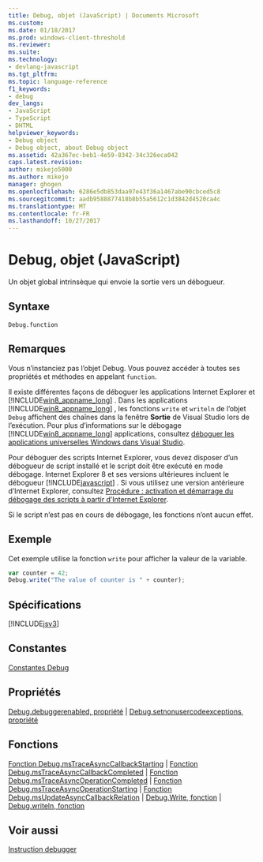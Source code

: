 ```yaml
---
title: Debug, objet (JavaScript) | Documents Microsoft
ms.custom: 
ms.date: 01/18/2017
ms.prod: windows-client-threshold
ms.reviewer: 
ms.suite: 
ms.technology:
- devlang-javascript
ms.tgt_pltfrm: 
ms.topic: language-reference
f1_keywords:
- debug
dev_langs:
- JavaScript
- TypeScript
- DHTML
helpviewer_keywords:
- Debug object
- Debug object, about Debug object
ms.assetid: 42a367ec-beb1-4e59-8342-34c326eca042
caps.latest.revision: 
author: mikejo5000
ms.author: mikejo
manager: ghogen
ms.openlocfilehash: 6286e5db853daa97e43f36a1467abe90cbced5c8
ms.sourcegitcommit: aadb9588877418b8b55a5612c1d3842d4520ca4c
ms.translationtype: MT
ms.contentlocale: fr-FR
ms.lasthandoff: 10/27/2017
---
```

# <a name="debug-object-javascript"></a>Debug, objet (JavaScript)
Un objet global intrinsèque qui envoie la sortie vers un débogueur.  
  
## <a name="syntax"></a>Syntaxe  
  
```  
Debug.function  
```  
  
## <a name="remarks"></a>Remarques  
 Vous n’instanciez pas l’objet Debug. Vous pouvez accéder à toutes ses propriétés et méthodes en appelant `function`.  
  
 Il existe différentes façons de déboguer les applications Internet Explorer et [!INCLUDE[win8_appname_long](../../javascript/includes/win8-appname-long-md.md)] . Dans les applications [!INCLUDE[win8_appname_long](../../javascript/includes/win8-appname-long-md.md)] , les fonctions `write` et `writeln` de l’objet `Debug` affichent des chaînes dans la fenêtre **Sortie** de Visual Studio lors de l’exécution. Pour plus d’informations sur le débogage [!INCLUDE[win8_appname_long](../../javascript/includes/win8-appname-long-md.md)] applications, consultez [déboguer les applications universelles Windows dans Visual Studio](/visualstudio/debugger/debugging-windows-store-and-windows-universal-apps.md).  
  
 Pour déboguer des scripts Internet Explorer, vous devez disposer d’un débogueur de script installé et le script doit être exécuté en mode débogage. Internet Explorer 8 et ses versions ultérieures incluent le débogueur [!INCLUDE[javascript](../../javascript/includes/javascript-md.md)] . Si vous utilisez une version antérieure d’Internet Explorer, consultez [Procédure : activation et démarrage du débogage des scripts à partir d’Internet Explorer](http://go.microsoft.com/fwlink/?LinkId=133801).  
  
 Si le script n’est pas en cours de débogage, les fonctions n’ont aucun effet.  
  
## <a name="example"></a>Exemple  
 Cet exemple utilise la fonction `write` pour afficher la valeur de la variable.  
  
```JavaScript  
var counter = 42;  
Debug.write("The value of counter is " + counter);  
```  
  
## <a name="requirements"></a>Spécifications  
 [!INCLUDE[jsv3](../../javascript/reference/includes/jsv3-md.md)]  
  
## <a name="constants"></a>Constantes  
 [Constantes Debug](../../javascript/reference/debug-constants.md)  
  
## <a name="properties"></a>Propriétés  
 [Debug.debuggerenabled, propriété](../../javascript/reference/debug-debuggerenabled-property.md) &#124; [Debug.setnonusercodeexceptions, propriété](../../javascript/reference/debug-setnonusercodeexceptions-property.md)  
  
## <a name="functions"></a>Fonctions  
 [Fonction Debug.msTraceAsyncCallbackStarting](../../javascript/reference/debug-mstraceasynccallbackstarting-function.md) &#124; [Fonction Debug.msTraceAsyncCallbackCompleted](../../javascript/reference/debug-mstraceasynccallbackcompleted-function.md) &#124; [Fonction Debug.msTraceAsyncOperationCompleted](../../javascript/reference/debug-mstraceasyncoperationcompleted-function.md) &#124; [Fonction Debug.msTraceAsyncOperationStarting](../../javascript/reference/debug-mstraceasyncoperationstarting-function.md) &#124; [Fonction Debug.msUpdateAsyncCallbackRelation](../../javascript/reference/debug-msupdateasynccallbackrelation-function.md) &#124; [Debug.Write, fonction](../../javascript/reference/debug-write-function-javascript.md) &#124; [Debug.writeln, fonction](../../javascript/reference/debug-writeln-function-javascript.md)  
  
## <a name="see-also"></a>Voir aussi  
 [Instruction debugger](../../javascript/reference/debugger-statement-javascript.md)